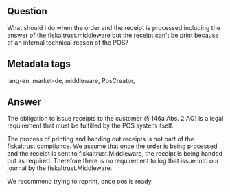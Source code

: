 ## Question

What should I do when the order and the receipt is processed including the answer of the fiskaltrust.middleware but the receipt can't be print because of an internal technical reason of the POS?

## Metadata tags

lang-en, market-de, middleware, PosCreator, 

## Answer

The obligation to issue receipts to the customer (§ 146a Abs. 2 AO) is a legal requirement that must be fulfilled by the POS system itself.

The process of printing and handing out receipts is not part of the fiskaltrust compliance. We assume that once the order is being processed and the receipt is sent to fiskaltrust.Middleware, the receipt is being handed out as required. Therefore there is no requirement to log that issue into our journal by the fiskaltrust.Middleware. 

We recommend trying to reprint, once pos is ready.
